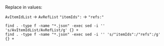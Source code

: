 Replace in values:

`AvItemIdList` -> `AvRefList`
`"itemIds":` -> `"refs:"`

```shell
find . -type f -name "*.json" -exec sed -i '' 's/AvItemIdList/AvRefList/g' {} +
find . -type f -name "*.json" -exec sed -i '' 's/"itemIds":/"refs":/g' {} +
```